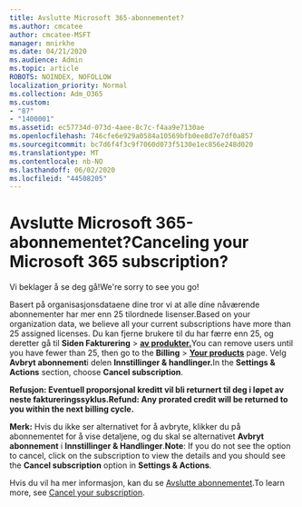```yaml
---
title: Avslutte Microsoft 365-abonnementet?
ms.author: cmcatee
author: cmcatee-MSFT
manager: mnirkhe
ms.date: 04/21/2020
ms.audience: Admin
ms.topic: article
ROBOTS: NOINDEX, NOFOLLOW
localization_priority: Normal
ms.collection: Adm_O365
ms.custom:
- "87"
- "1400001"
ms.assetid: ec57734d-073d-4aee-8c7c-f4aa9e7130ae
ms.openlocfilehash: 746cfe6e929a0584a10569bfb0ee8d7e7df0a857
ms.sourcegitcommit: bc7d6f4f3c9f7060d073f5130e1ec856e248d020
ms.translationtype: MT
ms.contentlocale: nb-NO
ms.lasthandoff: 06/02/2020
ms.locfileid: "44508205"
---
```

# <a name="canceling-your-microsoft-365-subscription"></a><span data-ttu-id="646da-102">Avslutte Microsoft 365-abonnementet?</span><span class="sxs-lookup"><span data-stu-id="646da-102">Canceling your Microsoft 365 subscription?</span></span>

<span data-ttu-id="646da-103">Vi beklager å se deg gå!</span><span class="sxs-lookup"><span data-stu-id="646da-103">We're sorry to see you go!</span></span>
  
<span data-ttu-id="646da-104">Basert på organisasjonsdataene dine tror vi at alle dine nåværende abonnementer har mer enn 25 tilordnede lisenser.</span><span class="sxs-lookup"><span data-stu-id="646da-104">Based on your organization data, we believe all your current subscriptions have more than 25 assigned licenses.</span></span> <span data-ttu-id="646da-105">Du kan fjerne brukere til du har færre enn 25, og deretter gå til **Siden Fakturering** \> **[av produkter.](https://go.microsoft.com/fwlink/p/?linkid=842054)**</span><span class="sxs-lookup"><span data-stu-id="646da-105">You can remove users until you have fewer than 25, then go to the **Billing** \> **[Your products](https://go.microsoft.com/fwlink/p/?linkid=842054)** page.</span></span> <span data-ttu-id="646da-106">Velg **Avbryt abonnement**i delen **Innstillinger & handlinger.**</span><span class="sxs-lookup"><span data-stu-id="646da-106">In the **Settings & Actions** section, choose **Cancel subscription**.</span></span>
 
<span data-ttu-id="646da-107">**Refusjon: Eventuell proporsjonal kreditt vil bli returnert til deg i løpet av neste faktureringssyklus.**</span><span class="sxs-lookup"><span data-stu-id="646da-107">**Refund: Any prorated credit will be returned to you within the next billing cycle.**</span></span> 

<span data-ttu-id="646da-108">**Merk:** Hvis du ikke ser alternativet for å avbryte, klikker du på abonnementet for å vise detaljene, og du skal se alternativet **Avbryt abonnement** i **Innstillinger & Handlinger**.</span><span class="sxs-lookup"><span data-stu-id="646da-108">**Note**: If you do not see the option to cancel, click on the subscription to view the details and you should see the **Cancel subscription** option in **Settings & Actions**.</span></span> 

<span data-ttu-id="646da-109">Hvis du vil ha mer informasjon, kan du se [Avslutte abonnementet](https://docs.microsoft.com/microsoft-365/commerce/subscriptions/cancel-your-subscription).</span><span class="sxs-lookup"><span data-stu-id="646da-109">To learn more, see [Cancel your subscription](https://docs.microsoft.com/microsoft-365/commerce/subscriptions/cancel-your-subscription).</span></span>
